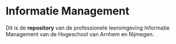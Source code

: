 # Informatie Management

Dit is de **repository** van de professionele leeromgeving Informatie Management van de Hogeschool van Arnhem en Nijmegen.
